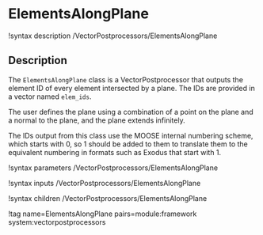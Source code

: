 # ElementsAlongPlane

!syntax description /VectorPostprocessors/ElementsAlongPlane

## Description

The `ElementsAlongPlane` class is a VectorPostprocessor that outputs the element ID of
every element intersected by a plane. The IDs are provided in a vector named `elem_ids`.

The user defines the plane using a combination of a point on the plane and a normal to
the plane, and the plane extends infinitely.

The IDs output from this class use the MOOSE internal numbering scheme, which starts
with 0, so 1 should be added to them to translate them to the equivalent numbering in
formats such as Exodus that start with 1.

!syntax parameters /VectorPostprocessors/ElementsAlongPlane

!syntax inputs /VectorPostprocessors/ElementsAlongPlane

!syntax children /VectorPostprocessors/ElementsAlongPlane

!tag name=ElementsAlongPlane pairs=module:framework system:vectorpostprocessors
